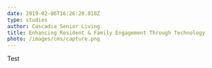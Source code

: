 ```yaml
---
date: 2019-02-06T16:26:20.010Z
type: studies
author: Cascadia Senior Living
title: Enhancing Resident & Family Engagement Through Technology
photo: /images/cms/capture.png
---
```

Test
